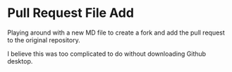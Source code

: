# Pull Request File Add

Playing around with a new MD file to create a fork and add the pull request to the original repository.

I believe this was too complicated to do without downloading Github desktop.


